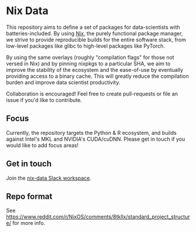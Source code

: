 # Nix Data

This repository aims to define a set of packages for data-scientists with batteries-included. By using [Nix](https://nixos.org/nix/), the purely functional package manager, we strive to provide reproducible builds for the entire software stack, from low-level packages like glibc to high-level packages like PyTorch.

By using the same overlays (roughly "compilation flags" for those not versed in Nix) and by pinning nixpkgs to a particular SHA, we aim to improve the stability of the ecosystem and the ease-of-use by eventually providing access to a binary cache. This will greatly reduce the compilation burden and improve data scientist productivity.

Collaboration is encouraged! Feel free to create pull-requests or file an issue if you'd like to contribute.

## Focus
Currently, the repository targets the Python & R ecosystem, and builds against Intel's MKL and NVIDIA's CUDA/cuDNN. Please get in touch if you would like to add focus areas!

## Get in touch

Join the [nix-data Slack workspace](https://join.slack.com/t/nix-data/shared_invite/zt-ca8csgcz-N9Fyh~tnoZPY8x5lE_slFA).

## Repo format
See https://www.reddit.com/r/NixOS/comments/8tkllx/standard_project_structure/ for more info.
